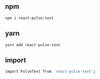 ## npm
```bash noeditor
npm i react-pulse-text
```

## yarn
```bash noeditor
yarn add react-pulse-text
```

## import
```bash noeditor
import PulseText from 'react-pulse-text';
```

